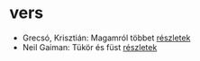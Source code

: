 # vers

- Grecsó, Krisztián: Magamról többet [részletek](../_details/Grecs%C3%B3%2C%20Kriszti%C3%A1n.md#id_1225)
- Neil Gaiman: Tükör és füst [részletek](../_details/Neil%20Gaiman.md#id_1434)